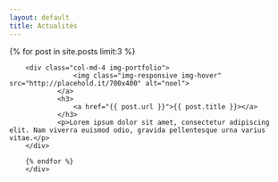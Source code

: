 ```yaml
---
layout: default
title: Actualités
---
```


<div class="row">
        <!-- /.row -->
		{% for post in site.posts limit:3 %}

 		<div class="col-md-4 img-portfolio">
                    <img class="img-responsive img-hover" src="http://placehold.it/700x400" alt="noel">
                </a>
                <h3>
                    <a href="{{ post.url }}">{{ post.title }}></a>
                </h3>
                <p>Lorem ipsum dolor sit amet, consectetur adipiscing elit. Nam viverra euismod odio, gravida pellentesque urna varius vitae.</p>
		</div>

		{% endfor %}
		</div>

